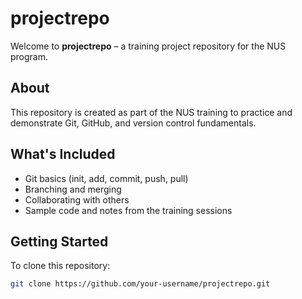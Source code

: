 # projectrepo

Welcome to **projectrepo** – a training project repository for the NUS program.

## About

This repository is created as part of the NUS training to practice and demonstrate Git, GitHub, and version control fundamentals.

##  What's Included

- Git basics (init, add, commit, push, pull)
- Branching and merging
- Collaborating with others
- Sample code and notes from the training sessions

## Getting Started

To clone this repository:

```bash
git clone https://github.com/your-username/projectrepo.git
